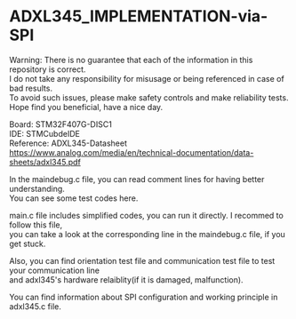 # ADXL345_IMPLEMENTATION-via-SPI

Warning: There is no guarantee that each of the information in this repository is correct.                              
I do not take any responsibility for misusage or being referenced in case of bad results.                  
To avoid such issues, please make safety controls and make reliability tests.                      
Hope find you beneficial, have a nice day.    


Board: STM32F407G-DISC1            
IDE: STMCubdeIDE                                  
Reference: ADXL345-Datasheet
https://www.analog.com/media/en/technical-documentation/data-sheets/adxl345.pdf

In the maindebug.c file, you can  read comment lines for having better understanding.                    
You can see some test codes here.                 

main.c file includes simplified codes, you can run it directly. I recommed to follow this file,               
you can take a look at the corresponding line in the maindebug.c file, if you get stuck.                   
 
Also, you can find orientation test file and communication test file to test your communication line             
and adxl345's hardware relaiblity(if it is damaged, malfunction).          

You can find information about SPI configuration and working principle in adxl345.c file.
